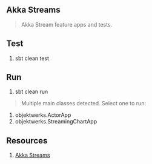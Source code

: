 Akka Streams
------------
>Akka Stream feature apps and tests.

Test
----
1. sbt clean test

Run
---
1. sbt clean run
>Multiple main classes detected. Select one to run:
1. objektwerks.ActorApp
2. objektwerks.StreamingChartApp

Resources
---------
1. [Akka Streams](https://doc.akka.io/docs/akka/current/stream/index.html)